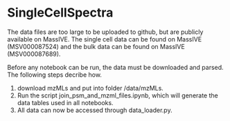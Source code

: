 # SingleCellSpectra

The data files are too large to be uploaded to github, but are publicly available on MassIVE. The single cell data can be found on MassIVE (MSV000087524) and the bulk data can be found on MassIVE (MSV000087689). 

Before any notebook can be run, the data must be downloaded and parsed. The following steps decribe how.
1) download mzMLs and put into folder /data/mzMLs.  
2) Run the script join_psm_and_mzml_files.ipynb, which will generate the data tables used in all notebooks. 
3) All data can now be accessed through data_loader.py. 
